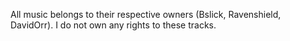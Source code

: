 All music belongs to their respective owners (Bslick, Ravenshield, DavidOrr). I do not own any rights to these tracks.
